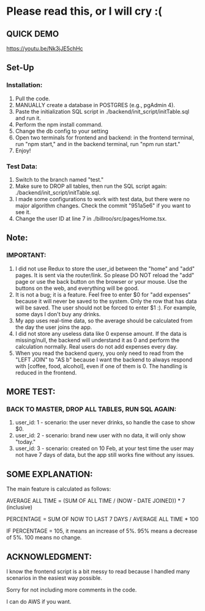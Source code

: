 # Please read this, or I will cry :(

## QUICK DEMO
https://youtu.be/Nk3jJE5chHc

## Set-Up

### Installation:
1) Pull the code.
2) MANUALLY create a database in POSTGRES (e.g., pgAdmin 4).
3) Paste the initialization SQL script in ./backend/init_script/initTable.sql and run it.
4) Perform the npm install command.
5) Change the db config to your setting
6) Open two terminals for frontend and backend: in the frontend terminal, run "npm start," and in the backend terminal, run "npm run start."
7) Enjoy!

### Test Data:
1) Switch to the branch named "test."
2) Make sure to DROP all tables, then run the SQL script again: ./backend/init_script/initTable.sql.
3) I made some configurations to work with test data, but there were no major algorithm changes. Check the commit "951a5e6" if you want to see it.
4) Change the user ID at line 7 in ./billroo/src/pages/Home.tsx.

## Note:
### IMPORTANT:
1) I did not use Redux to store the user_id between the "home" and "add" pages. It is sent via the router/link. So please DO NOT reload the "add" page or use the back button on the browser or your mouse. Use the buttons on the web, and everything will be good.
2) It is not a bug; it is a feature. Feel free to enter $0 for "add expenses" because it will never be saved to the system. Only the row that has data will be saved. The user should not be forced to enter $1 :). For example, some days I don't buy any drinks.
3) My app uses real-time data, so the average should be calculated from the day the user joins the app.
4) I did not store any useless data like 0 expense amount. If the data is missing/null, the backend will understand it as 0 and perform the calculation normally. Real users do not add expenses every day.
5) When you read the backend query, you only need to read from the "LEFT JOIN" to "AS b" because I want the backend to always respond with [coffee, food, alcohol], even if one of them is 0. The handling is reduced in the frontend.

## MORE TEST:
### BACK TO MASTER, DROP ALL TABLES, RUN SQL AGAIN:
1) user_id: 1 - scenario: the user never drinks, so handle the case to show $0.
2) user_id: 2 - scenario: brand new user with no data, it will only show "today."
3) user_id: 3 - scenario: created on 10 Feb, at your test time the user may not have 7 days of data, but the app still works fine without any issues.

## SOME EXPLANATION:
The main feature is calculated as follows:

AVERAGE ALL TIME = (SUM OF ALL TIME / (NOW - DATE JOINED)) * 7 (inclusive)

PERCENTAGE = SUM OF NOW TO LAST 7 DAYS / AVERAGE ALL TIME * 100

IF PERCENTAGE = 105, it means an increase of 5%. 95% means a decrease of 5%. 100 means no change.

## ACKNOWLEDGMENT:
I know the frontend script is a bit messy to read because I handled many scenarios in the easiest way possible.

Sorry for not including more comments in the code.

I can do AWS if you want.




